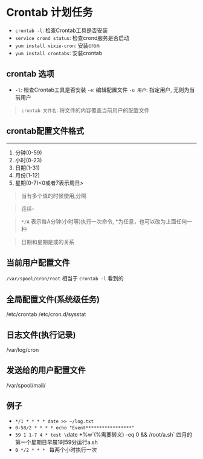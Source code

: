 # Crontab 计划任务
- `crontab -l`: 检查Crontab工具是否安装
- `service crond status`: 检查crond服务是否启动
- `yum install vixie-cron`: 安装cron
- `yum install crontabs`: 安装crontab

## crontab 选项
- `-l`: 检查Crontab工具是否安装
`-e`: 编辑配置文件
`-u 用户`: 指定用户, 无则为当前用户

> `crontab 文件名`: 将文件的内容覆盖当前用户的配置文件

## crontab配置文件格式
* * * * *
1. 分钟(0-59)
2. 小时(0-23)
3. 日期(1-31)
4. 月份(1-12)
5. 星期(0-7)<0或者7表示周日>

> 当有多个值的时候使用,分隔

> 连续-

> `*/A` 表示每A分钟(小时等)执行一次命令, *为任意，也可以改为上面任何一种

> 日期和星期是或的关系

## 当前用户配置文件
`/var/spool/cron/root`
相当于 `crontab -l` 看到的

## 全局配置文件(系统级任务)
/etc/crontab
/etc/cron.d/sysstat

## 日志文件(执行记录)
/var/log/cron

## 发送给的用户配置文件
/var/spool/mail/

## 例子
- `*/1 * * * * date >> ~/log.txt`
- `0-58/2 * * * * echo "Event*****************"`
- `59 1 1-7 4 * test \`date +\%w\`(%需要转义) -eq 0 && /root/a.sh` 四月的第一个星期日早晨1时59分运行a.sh
- `0 */2 * * * ` 每两个小时执行一次